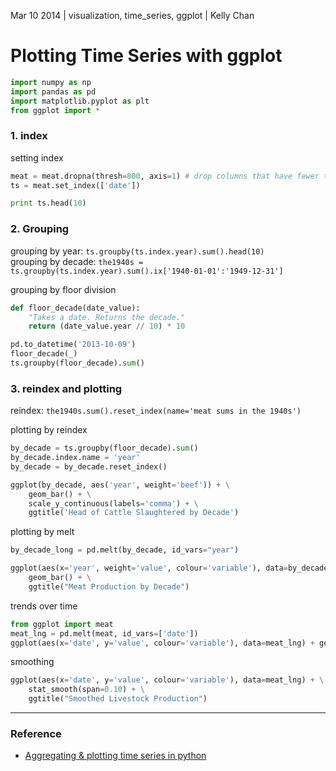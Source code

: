 Mar 10 2014 | visualization, time_series, ggplot | Kelly Chan
# Plotting Time Series with ggplot

```python
import numpy as np
import pandas as pd
import matplotlib.pyplot as plt
from ggplot import *
```

### 1. index

setting index
```python
meat = meat.dropna(thresh=800, axis=1) # drop columns that have fewer than 800 observations
ts = meat.set_index(['date'])

print ts.head(10)
```

### 2. Grouping
grouping by year: `ts.groupby(ts.index.year).sum().head(10)`  
grouping by decade: `the1940s = ts.groupby(ts.index.year).sum().ix['1940-01-01':'1949-12-31']`

grouping by floor division
```python
def floor_decade(date_value):
    "Takes a date. Returns the decade."
    return (date_value.year // 10) * 10

pd.to_datetime('2013-10-09')
floor_decade(_)
ts.groupby(floor_decade).sum()
```

### 3. reindex and plotting
reindex: `the1940s.sum().reset_index(name='meat sums in the 1940s')`

plotting by reindex
```python
by_decade = ts.groupby(floor_decade).sum()
by_decade.index.name = 'year'
by_decade = by_decade.reset_index()

ggplot(by_decade, aes('year', weight='beef')) + \
    geom_bar() + \
    scale_y_continuous(labels='comma') + \
    ggtitle('Head of Cattle Slaughtered by Decade')
```

plotting by melt
```python
by_decade_long = pd.melt(by_decade, id_vars="year")

ggplot(aes(x='year', weight='value', colour='variable'), data=by_decade_long) + \
    geom_bar() + \
    ggtitle("Meat Production by Decade")
```

trends over time
```python
from ggplot import meat
meat_lng = pd.melt(meat, id_vars=['date'])
ggplot(aes(x='date', y='value', colour='variable'), data=meat_lng) + geom_line()
```

smoothing
```python
ggplot(aes(x='date', y='value', colour='variable'), data=meat_lng) + \
    stat_smooth(span=0.10) + \
    ggtitle("Smoothed Livestock Production")
```

---
### Reference
- [Aggregating & plotting time series in python](http://blog.yhathq.com/posts/aggregating-and-plotting-time-series-in-python.html)
